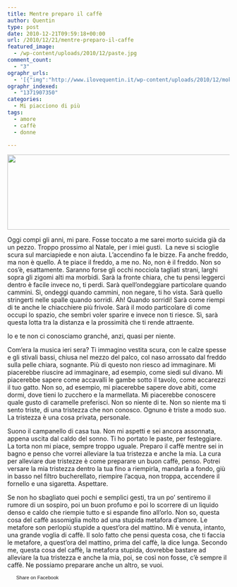 ```yaml
---
title: Mentre preparo il caffè
author: Quentin
type: post
date: 2010-12-21T09:59:18+00:00
url: /2010/12/21/mentre-preparo-il-caffe
featured_image:
  - /wp-content/uploads/2010/12/paste.jpg
comment_count:
  - "3"
ographr_urls:
  - '[{"img":"http://www.ilovequentin.it/wp-content/uploads/2010/12/moka.jpg"},{"img":"http://www.ilovequentin.it/wp-content/uploads/2010/12/paste.jpg"},{"img":"http://www.ilovequentin.it/wp-content/uploads/2010/12/moka-300x98.jpg"}]'
ographr_indexed:
  - "1371907350"
categories:
  - Mi piacciono di più
tags:
  - amore
  - caffè
  - donne

---
```

[<img class="alignnone size-full wp-image-1338" title="moka" src="http://www.ilovequentin.it/wp-content/uploads/2010/12/moka.jpg" alt="" width="520" height="170" />][1]

Oggi compi gli anni, mi pare. Fosse toccato a me sarei morto suicida già da un pezzo. Troppo prossimo al Natale, per i miei gusti.  La neve si scioglie scura sul marciapiede e non aiuta. L&#8217;accendino fa le bizze. Fa anche freddo, ma non è quello. A te piace il freddo, a me no. No, non è il freddo. Non so cos’è, esattamente. Saranno forse gli occhi nocciola tagliati strani, larghi sopra gli zigomi alti ma morbidi. Sarà la fronte chiara, che tu pensi leggerci dentro è facile invece no, ti perdi. Sarà quell&#8217;ondeggiare particolare quando cammini. Sì, ondeggi quando cammini, non negare, ti ho vista. Sarà quello stringerti nelle spalle quando sorridi. Ah! Quando sorridi! Sarà come riempi di te anche le chiacchiere più frivole. Sarà il modo particolare di come occupi lo spazio, che sembri voler sparire e invece non ti riesce. Sì, sarà questa lotta tra la distanza e la prossimità che ti rende attraente.

Io e te non ci conosciamo granché, anzi, quasi per niente.

Com&#8217;era la musica ieri sera? Ti immagino vestita scura, con le calze spesse e gli stivali bassi, chiusa nel mezzo del palco, col naso arrossato dal freddo sulla pelle chiara, sognante. Più di questo non riesco ad immaginare. Mi piacerebbe riuscire ad immaginare, ad esempio, come siedi sul divano. Mi piacerebbe sapere come accavalli le gambe sotto il tavolo, come accarezzi il tuo gatto. Non so, ad esempio, mi piacerebbe sapere dove abiti, come dormi, dove tieni lo zucchero e la marmellata. Mi piacerebbe conoscere quale gusto di caramelle preferisci. Non so niente di te. Non so niente ma ti sento triste, di una tristezza che non conosco. Ognuno è triste a modo suo. La tristezza è una cosa privata, personale.

Suono il campanello di casa tua. Non mi aspetti e sei ancora assonnata, appena uscita dal caldo del sonno. Ti ho portato le paste, per festeggiare. La torta non mi piace, sempre troppo uguale. Preparo il caffè mentre sei in bagno e penso che vorrei alleviare la tua tristezza e anche la mia. La cura per alleviare due tristezze è come preparare un buon caffè, penso. Potrei versare la mia tristezza dentro la tua fino a riempirla, mandarla a fondo, giù in basso nel filtro bucherellato, riempire l&#8217;acqua, non troppa, accendere il fornello e una sigaretta. Aspettare.

Se non ho sbagliato quei pochi e semplici gesti, tra un po&#8217; sentiremo il rumore di un sospiro, poi un buon profumo e poi lo scorrere di un liquido denso e caldo che riempie tutto e si espande fino all’orlo. Non so, questa cosa del caffè assomiglia molto ad una stupida metafora d’amore. Le metafore son perlopiù stupide a quest&#8217;ora del mattino. Mi è venuta, intanto, una grande voglia di caffè. Il solo fatto che pensi questa cosa, che ti faccia le metafore, a quest&#8217;ora del mattino, prima del caffè, la dice lunga. Secondo me, questa cosa del caffè, la metafora stupida, dovrebbe bastare ad alleviare la tua tristezza e anche la mia, poi, se così non fosse, c&#8217;è sempre il caffè. Ne possiamo preparare anche un altro, se vuoi.

<a href="http://www.facebook.com/share.php?u=http%3A%2F%2Fwww.ilovequentin.it%2F2010%2F12%2F21%2Fmentre-preparo-il-caffe&t=Mentre%20preparo%20il%20caff%C3%A8" id="facebook_share_both_1335" style="font-size:11px; line-height:13px; font-family:'lucida grande',tahoma,verdana,arial,sans-serif; text-decoration:none; padding:2px 0 0 20px; height:16px; background:url(http://b.static.ak.fbcdn.net/images/share/facebook_share_icon.gif) no-repeat top left;">Share on Facebook</a>

 [1]: http://www.ilovequentin.it/wp-content/uploads/2010/12/moka.jpg